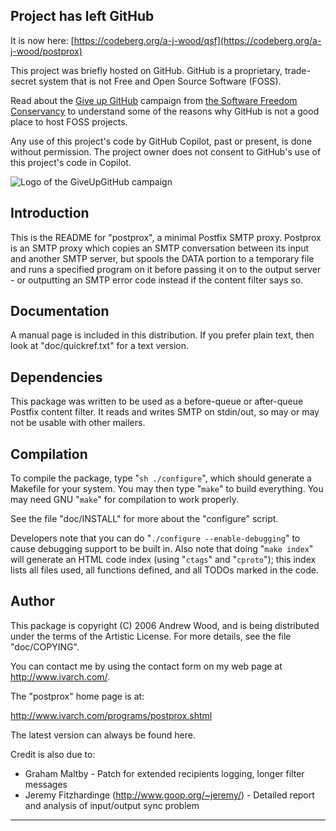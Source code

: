Project has left GitHub
-----------------------

It is now here: [https://codeberg.org/a-j-wood/qsf](https://codeberg.org/a-j-wood/postprox)

This project was briefly hosted on GitHub.  GitHub is a proprietary,
trade-secret system that is not Free and Open Source Software (FOSS).

Read about the [Give up GitHub](https://GiveUpGitHub.org) campaign from
[the Software Freedom Conservancy](https://sfconservancy.org) to understand
some of the reasons why GitHub is not a good place to host FOSS projects.

Any use of this project's code by GitHub Copilot, past or present, is done
without permission.  The project owner does not consent to GitHub's use of
this project's code in Copilot.

![Logo of the GiveUpGitHub campaign](https://sfconservancy.org/img/GiveUpGitHub.png)


Introduction
------------

This is the README for "postprox", a minimal Postfix SMTP proxy.  Postprox
is an SMTP proxy which copies an SMTP conversation between its input and
another SMTP server, but spools the DATA portion to a temporary file and
runs a specified program on it before passing it on to the output server -
or outputting an SMTP error code instead if the content filter says so.


Documentation
-------------

A manual page is included in this distribution.  If you prefer plain text,
then look at "doc/quickref.txt" for a text version.


Dependencies
------------

This package was written to be used as a before-queue or after-queue Postfix
content filter.  It reads and writes SMTP on stdin/out, so may or may not be
usable with other mailers.


Compilation
-----------

To compile the package, type "`sh ./configure`", which should generate a
Makefile for your system.  You may then type "`make`" to build everything. 
You may need GNU "`make`" for compilation to work properly.

See the file "doc/INSTALL" for more about the "configure" script.

Developers note that you can do "`./configure --enable-debugging`" to cause
debugging support to be built in.  Also note that doing "`make index`" will
generate an HTML code index (using "`ctags`" and "`cproto`"); this index lists
all files used, all functions defined, and all TODOs marked in the code.


Author
------

This package is copyright (C) 2006 Andrew Wood, and is being distributed
under the terms of the Artistic License.  For more details, see the file
"doc/COPYING".

You can contact me by using the contact form on my web page at
http://www.ivarch.com/.

The "postprox" home page is at:

  http://www.ivarch.com/programs/postprox.shtml

The latest version can always be found here.

Credit is also due to:

 * Graham Maltby - Patch for extended recipients logging, longer filter messages
 * Jeremy Fitzhardinge (http://www.goop.org/~jeremy/) - Detailed report and analysis of input/output sync problem

-----------------------------------------------------------------------------
